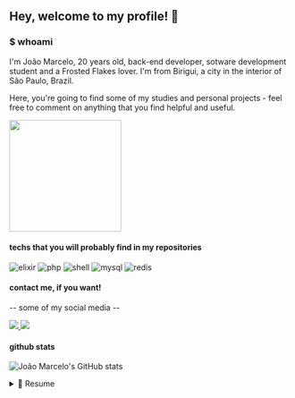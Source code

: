 ## Hey, welcome to my profile! :wave:

### $ whoami
I'm João Marcelo, 20 years old, back-end developer, sotware development student and a Frosted Flakes lover. 
I'm from Birigui, a city in the interior of São Paulo, Brazil.

Here, you're going to find some of my studies and personal projects - feel free to comment on anything that you find helpful and useful.

<div>
  <img src="https://media2.giphy.com/media/MT5UUV1d4CXE2A37Dg/giphy.gif?cid=ecf05e477uuuoflc7z6t6t1ilrqrhoynxhbct77955nyn7yx&rid=giphy.gif&ct=g" width="200" height="200"/>
</div>

#### techs that you will probably find in my repositories

![elixir](https://img.shields.io/badge/Elixir-4B275F?style=for-the-badge&logo=elixir&logoColor=white)
![php](https://img.shields.io/badge/PHP-777BB4?style=for-the-badge&logo=php&logoColor=white)
![shell](https://img.shields.io/badge/Shell_Script-121011?style=for-the-badge&logo=gnu-bash&logoColor=white)
![mysql](https://img.shields.io/badge/MySQL-005C84?style=for-the-badge&logo=mysql&logoColor=white)
![redis](https://img.shields.io/badge/redis-%23DD0031.svg?&style=for-the-badge&logo=redis&logoColor=white)

#### contact me, if you want!

-- some of my social media --
<div>
 <a href="https://www.linkedin.com/in/joaomarcelosgomes/">
  <img src="https://img.shields.io/badge/LinkedIn-0077B5?style=for-the-badge&logo=linkedin&logoColor=white"/>
 </a>
 <a href="https://twitter.com/joaomgomes_">
  <img src="https://img.shields.io/badge/Twitter-1DA1F2?style=for-the-badge&logo=twitter&logoColor=white"/>
 </a>
</div>

#### github stats 

![João Marcelo's GitHub stats](https://github-readme-stats.vercel.app/api?username=joaomarcelogomes&show_icons=false&theme=dracula&count_private=true&hide_border=true)

<details>
  <summary>📃 Resume</summary>


## Education

- 📖 **Software Engineering**\
📆 2021 - moment\
📍 <a href="https://www.unoeste.br/">**UNOESTE**</a> - Presidente Prudente, Brazil

## Experience

<img align="right" src="https://img.shields.io/badge/MySQL-005C84?style=for-the-badge&logo=mysql&logoColor=white" width="80"/>
<img align="right" src="https://img.shields.io/badge/Lumen-e74430?style=for-the-badge&logo=lumen&logoColor=dee0df" width="80"/>
<img align="right" src="https://img.shields.io/badge/PHP-777BB4?style=for-the-badge&logo=php&logoColor=white" width="64"/>

- 👨‍💻 **Back end developer**\
📆 2022 - moment\
📍 <a href="https://www.webart.com.br/">**web.art group**</a> - Birigui/SP, Brazil

</details>
